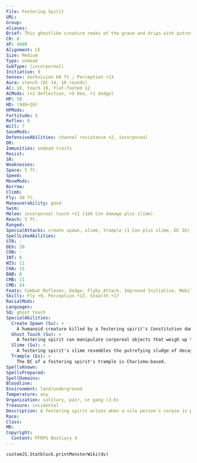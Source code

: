 ```yaml
---
File: Festering Spirit
URL: 
Group: 
aliases: 
Brief: This ghostlike creature reeks of the grave and drips with putrescent goo.
CR: 8
XP: 4800
Alignment: CE
Size: Medium
Type: undead
SubType: (incorporeal)
Initiative: 9
Senses: darkvision 60 ft.; Perception +13
Aura: stench (DC 14, 10 rounds)
AC: 18, touch 18, flat-footed 12
ACMods: (+2 deflection, +5 Dex, +1 dodge)
HP: 58
HD: (9d8+18)
HPMods: 
Fortitude: 5
Reflex: 8
Will: 7
SaveMods: 
DefensiveAbilities: channel resistance +2, incorporeal
DR: 
Immunities: undead traits
Resist: 
SR: 
Weaknesses: 
Space: 5 ft.
Speed: 
MoveMods: 
Burrow: 
Climb: 
Fly: 40 ft.
Maneuverability: good
Swim: 
Melee: incorporeal touch +11 (1d4 Con damage plus slime)
Reach: 5 ft.
Ranged: 
SpecialAttacks: create spawn, slime, trample (1 Con plus slime, DC 16)
SpellLikeAbilities: 
STR: -
DEX: 20
CON: -
INT: 6
WIS: 12
CHA: 15
BAB: 6
CMB: 11
CMD: 24
Feats: Combat Reflexes, Dodge, Flyby Attack, Improved Initiative, Mobility
Skills: Fly +9, Perception +13, Stealth +17
RacialMods: 
Languages: 
SQ: ghost touch
SpecialAbilities:
  Create Spawn (Su): >
    A humanoid creature killed by a festering spirit's Constitution damage becomes a festering spirit under the control of its killer in 1d4 days. Giving the corpse a proper burial (or cremation) prevents it from becoming a festering spirit.
  Ghost Touch (Su): >
    A festering spirit can manipulate corporeal objects that weigh up to 25 pounds as if those objects had the ghost touch special ability.
  Slime (Su): >
    A festering spirit's slime resembles the putrefying sludge of decaying corpses. Any creature that is hit by the spirit's incorporeal touch attack, passes through its square, or hits it with a natural weapon or unarmed strike must attempt a DC 16 Fortitude save. On a failure, the creature is nauseated for 1d4 rounds, and on a success the creature is staggered for 1 round. A festering spirit's slime persists on objects and creatures for 1d10 minutes but has no harmful effect after its initial contact. Creatures immune to poison or disease are immune to this ability. The save DC is Charisma-based.
  Trample (Ex): >
    The DC of a festering spirit's trample is Charisma-based.
SpellsKnown: 
SpellsPrepared: 
SpellDomains: 
Bloodline: 
Environment: land/underground
Temperature: any
Organization: solitary, pair, or gang (3-6)
Treasure: incidental
Description: A festering spirit arises when a vile person's corpse is put in a mass grave, or when such a person is buried, exhumed, and placed in a charnel house or ossuary. The lingering hatred and evil of the dead mixes with the worst remnants of dozens of other people, creating a frustrated incorporeal shade of sickness, hate, and rot. Powerful mortals might arise as multiple festering spirits, each spawned from a different aspect of the original creature's personality. A festering spirit can't travel more than a mile from its remains. When left alone for long periods, a festering spirit usually wanders the halls and rooms near its burial site, destroying things, indulging in pranks, or trying to eat and drink anything it finds palatable (which falls through its incorporeal body to no effect). Its senses can barely detect these treats, though some adventurers report that strong alcohol and spicy foods can distract the spirit as it savors these sensations.
Race: 
Class: 
MR: 
Copyright:
  Content: PFRPG Bestiary 4
---
```

```dataviewjs
customJS.Statblock.printMonsterWiki(dv)
```
